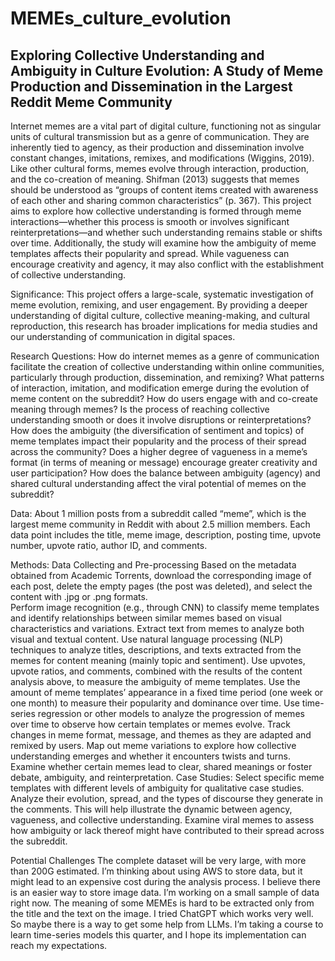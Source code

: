 # MEMEs_culture_evolution
## Exploring Collective Understanding and Ambiguity in Culture Evolution: A Study of Meme Production and Dissemination in the Largest Reddit Meme Community

Internet memes are a vital part of digital culture, functioning not as singular units of cultural transmission but as a genre of communication. They are inherently tied to agency, as their production and dissemination involve constant changes, imitations, remixes, and modifications (Wiggins, 2019). Like other cultural forms, memes evolve through interaction, production, and the co-creation of meaning. Shifman (2013) suggests that memes should be understood as “groups of content items created with awareness of each other and sharing common characteristics” (p. 367). This project aims to explore how collective understanding is formed through meme interactions—whether this process is smooth or involves significant reinterpretations—and whether such understanding remains stable or shifts over time. Additionally, the study will examine how the ambiguity of meme templates affects their popularity and spread. While vagueness can encourage creativity and agency, it may also conflict with the establishment of collective understanding.


Significance: This project offers a large-scale, systematic investigation of meme evolution, remixing, and user engagement. By providing a deeper understanding of digital culture, collective meaning-making, and cultural reproduction, this research has broader implications for media studies and our understanding of communication in digital spaces.


Research Questions:
How do internet memes as a genre of communication facilitate the creation of collective understanding within online communities, particularly through production, dissemination, and remixing?
What patterns of interaction, imitation, and modification emerge during the evolution of meme content on the subreddit?
How do users engage with and co-create meaning through memes? Is the process of reaching collective understanding smooth or does it involve disruptions or reinterpretations?
How does the ambiguity (the diversification of sentiment and topics) of meme templates impact their popularity and the process of their spread across the community?
Does a higher degree of vagueness in a meme’s format (in terms of meaning or message) encourage greater creativity and user participation?
How does the balance between ambiguity (agency) and shared cultural understanding affect the viral potential of memes on the subreddit?


Data:
About 1 million posts from a subreddit called “meme”, which is the largest meme community in Reddit with about 2.5 million members. Each data point includes the title, meme image, description, posting time, upvote number, upvote ratio, author ID, and comments. 


Methods:
Data Collecting and Pre-processing
Based on the metadata obtained from Academic Torrents, download the corresponding image of each post, delete the empty pages (the post was deleted), and select the content with .jpg or .png formats.  
Perform image recognition (e.g., through CNN) to classify meme templates and identify relationships between similar memes based on visual characteristics and variations.
Extract text from memes to analyze both visual and textual content.
Use natural language processing (NLP) techniques to analyze titles, descriptions, and texts extracted from the memes for content meaning (mainly topic and sentiment). 
Use upvotes, upvote ratios, and comments, combined with the results of the content analysis above, to measure the ambiguity of meme templates. 
Use the amount of meme templates’ appearance in a fixed time period (one week or one month) to measure their popularity and dominance over time. 
Use time-series regression or other models to analyze the progression of memes over time to observe how certain templates or memes evolve. Track changes in meme format, message, and themes as they are adapted and remixed by users. Map out meme variations to explore how collective understanding emerges and whether it encounters twists and turns. Examine whether certain memes lead to clear, shared meanings or foster debate, ambiguity, and reinterpretation.
Case Studies:
Select specific meme templates with different levels of ambiguity for qualitative case studies. Analyze their evolution, spread, and the types of discourse they generate in the comments. This will help illustrate the dynamic between agency, vagueness, and collective understanding.
Examine viral memes to assess how ambiguity or lack thereof might have contributed to their spread across the subreddit.

Potential Challenges
The complete dataset will be very large, with more than 200G estimated. I’m thinking about using AWS to store data, but it might lead to an expensive cost during the analysis process. I believe there is an easier way to store image data. 
I’m working on a small sample of data right now. The meaning of some MEMEs is hard to be extracted only from the title and the text on the image. I tried ChatGPT which works very well. So maybe there is a way to get some help from LLMs.
I’m taking a course to learn time-series models this quarter, and I hope its implementation can reach my expectations. 

